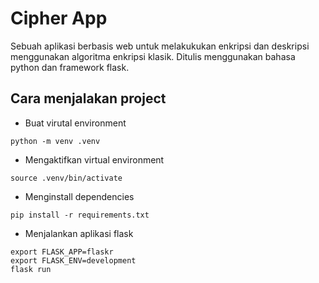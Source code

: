 # Cipher App

Sebuah aplikasi berbasis web untuk melakukukan enkripsi dan deskripsi menggunakan algoritma enkripsi klasik. Ditulis menggunakan bahasa python dan framework flask.

## Cara menjalakan project
- Buat virutal environment
```
python -m venv .venv
```
- Mengaktifkan virtual environment
```
source .venv/bin/activate
```
- Menginstall dependencies
```
pip install -r requirements.txt
```
- Menjalankan aplikasi flask
```
export FLASK_APP=flaskr
export FLASK_ENV=development
flask run
```